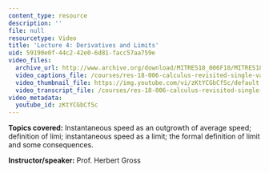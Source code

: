 ```yaml
---
content_type: resource
description: ''
file: null
resourcetype: Video
title: 'Lecture 4: Derivatives and Limits'
uid: 59190e0f-44c2-42e0-6d81-facc57aa759e
video_files:
  archive_url: http://www.archive.org/download/MITRES18_006F10/MITRES18_006F10_26_0104_300k.mp4
  video_captions_file: /courses/res-18-006-calculus-revisited-single-variable-calculus-fall-2010/a8b2a103b24d57ec832be57c5ef72a06_zKtYCGbCfSc.vtt
  video_thumbnail_file: https://img.youtube.com/vi/zKtYCGbCfSc/default.jpg
  video_transcript_file: /courses/res-18-006-calculus-revisited-single-variable-calculus-fall-2010/c9d22d9bdc27d88b4ad2a068d523582b_zKtYCGbCfSc.pdf
video_metadata:
  youtube_id: zKtYCGbCfSc
---
```


**Topics covered:** Instantaneous speed as an outgrowth of average speed; definition of limi; instantaneous speed as a limit; the formal definition of limit and some consequences.

**Instructor/speaker:** Prof. Herbert Gross